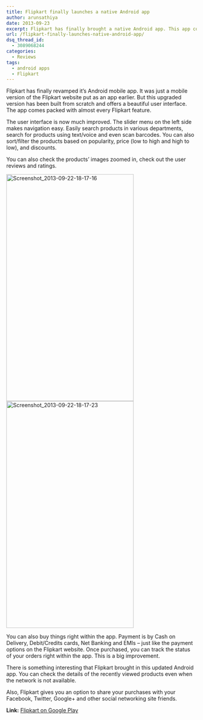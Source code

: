 ```yaml
---
title: Flipkart finally launches a native Android app
author: arunsathiya
date: 2013-09-23
excerpt: Flipkart has finally brought a native Android app. This app comes packed with an amazing user interface. Buying things becomes a lot more easier now.
url: /flipkart-finally-launches-native-android-app/
dsq_thread_id:
  - 3089068244
categories:
  - Reviews
tags:
  - android apps
  - Flipkart
---
```

Flipkart has finally revamped it&#8217;s Android mobile app. It was just a mobile version of the Flipkart website put as an app earlier. But this upgraded version has been built from scratch and offers a beautiful user interface. The app comes packed with almost every Flipkart feature.

The user interface is now much improved. The slider menu on the left side makes navigation easy. Easily search products in various departments, search for products using text/voice and even scan barcodes. You can also sort/filter the products based on popularity, price (low to high and high to low), and discounts.

You can also check the products&#8217; images zoomed in, check out the user reviews and ratings.

[<img class="aligncenter size-medium wp-image-77804" alt="Screenshot_2013-09-22-18-17-16" src="http://cdn.devilsworkshop.org/files/2013/09/Screenshot_2013-09-22-18-17-16-337x600.png" width="337" height="600" />][1] [<img class="aligncenter size-medium wp-image-77805" alt="Screenshot_2013-09-22-18-17-23" src="http://cdn.devilsworkshop.org/files/2013/09/Screenshot_2013-09-22-18-17-23-337x600.png" width="337" height="600" />][2]

You can also buy things right within the app. Payment is by Cash on Delivery, Debit/Credits cards, Net Banking and EMIs &#8211; just like the payment options on the Flipkart website. Once purchased, you can track the status of your orders right within the app. This is a big improvement.

There is something interesting that Flipkart brought in this updated Android app. You can check the details of the recently viewed products even when the network is not available.

Also, Flipkart gives you an option to share your purchases with your Facebook, Twitter, Google+ and other social networking site friends.

**Link:** <a href="https://play.google.com/store/apps/details?id=com.flipkart.android" onclick="_gaq.push(['_trackEvent', 'outbound-article', 'https://play.google.com/store/apps/details?id=com.flipkart.android', 'Flipkart on Google Play']);" title="Flipkart Android app">Flipkart on Google Play</a>

 [1]: http://cdn.devilsworkshop.org/files/2013/09/Screenshot_2013-09-22-18-17-16.png
 [2]: http://cdn.devilsworkshop.org/files/2013/09/Screenshot_2013-09-22-18-17-23.png
